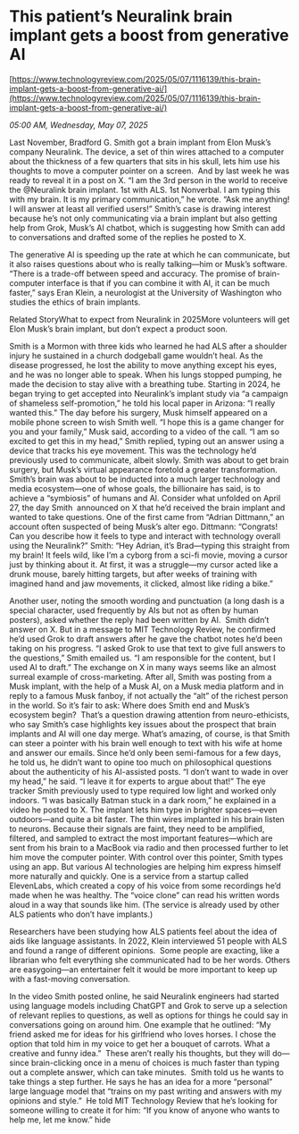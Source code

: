 # This patient’s Neuralink brain implant gets a boost from generative AI

[https://www.technologyreview.com/2025/05/07/1116139/this-brain-implant-gets-a-boost-from-generative-ai/](https://www.technologyreview.com/2025/05/07/1116139/this-brain-implant-gets-a-boost-from-generative-ai/)

*05:00 AM, Wednesday, May 07, 2025*

Last November, Bradford G. Smith got a brain implant from Elon Musk’s company Neuralink. The device, a set of thin wires attached to a computer about the thickness of a few quarters that sits in his skull, lets him use his thoughts to move a computer pointer on a screen.  And by last week he was ready to reveal it in a post on X.  “I am the 3rd person in the world to receive the @Neuralink brain implant. 1st with ALS. 1st Nonverbal. I am typing this with my brain. It is my primary communication,” he wrote. “Ask me anything! I will answer at least all verified users!” Smith’s case is drawing interest because he’s not only communicating via a brain implant but also getting help from Grok, Musk’s AI chatbot, which is suggesting how Smith can add to conversations and drafted some of the replies he posted to X.

The generative AI is speeding up the rate at which he can communicate, but it also raises questions about who is really talking—him or Musk’s software.  “There is a trade-off between speed and accuracy. The promise of brain-computer interface is that if you can combine it with AI, it can be much faster,” says Eran Klein, a neurologist at the University of Washington who studies the ethics of brain implants.

Related StoryWhat to expect from Neuralink in 2025More volunteers will get Elon Musk’s brain implant, but don’t expect a product soon.

Smith is a Mormon with three kids who learned he had ALS after a shoulder injury he sustained in a church dodgeball game wouldn’t heal. As the disease progressed, he lost the ability to move anything except his eyes, and he was no longer able to speak. When his lungs stopped pumping, he made the decision to stay alive with a breathing tube. Starting in 2024, he began trying to get accepted into Neuralink’s implant study via “a campaign of shameless self-promotion,” he told his local paper in Arizona: “I really wanted this.” The day before his surgery, Musk himself appeared on a mobile phone screen to wish Smith well. “I hope this is a game changer for you and your family,” Musk said, according to a video of the call. “I am so excited to get this in my head,” Smith replied, typing out an answer using a device that tracks his eye movement. This was the technology he’d previously used to communicate, albeit slowly.  Smith was about to get brain surgery, but Musk’s virtual appearance foretold a greater transformation. Smith’s brain was about to be inducted into a much larger technology and media ecosystem—one of whose goals, the billionaire has said, is to achieve a “symbiosis” of humans and AI. Consider what unfolded on April 27, the day Smith  announced on X that he’d received the brain implant and wanted to take questions. One of the first came from “Adrian Dittmann,” an account often suspected of being Musk’s alter ego. Dittmann: “Congrats! Can you describe how it feels to type and interact with technology overall using the Neuralink?” Smith: “Hey Adrian, it’s Brad—typing this straight from my brain! It feels wild, like I’m a cyborg from a sci-fi movie, moving a cursor just by thinking about it. At first, it was a struggle—my cursor acted like a drunk mouse, barely hitting targets, but after weeks of training with imagined hand and jaw movements, it clicked, almost like riding a bike.”

Another user, noting the smooth wording and punctuation (a long dash is a special character, used frequently by AIs but not as often by human posters), asked whether the reply had been written by AI.  Smith didn’t answer on X. But in a message to MIT Technology Review, he confirmed he’d used Grok to draft answers after he gave the chatbot notes he’d been taking on his progress. “I asked Grok to use that text to give full answers to the questions,” Smith emailed us. “I am responsible for the content, but I used AI to draft.” The exchange on X in many ways seems like an almost surreal example of cross-marketing. After all, Smith was posting from a Musk implant, with the help of a Musk AI, on a Musk media platform and in reply to a famous Musk fanboy, if not actually the “alt” of the richest person in the world. So it’s fair to ask: Where does Smith end and Musk’s ecosystem begin?  That’s a question drawing attention from neuro-ethicists, who say Smith’s case highlights key issues about the prospect that brain implants and AI will one day merge. What’s amazing, of course, is that Smith can steer a pointer with his brain well enough to text with his wife at home and answer our emails. Since he’d only been semi-famous for a few days, he told us, he didn’t want to opine too much on philosophical questions about the authenticity of his AI-assisted posts. “I don’t want to wade in over my head,” he said. “I leave it for experts to argue about that!” The eye tracker Smith previously used to type required low light and worked only indoors. “I was basically Batman stuck in a dark room,” he explained in a video he posted to X. The implant lets him type in brighter spaces—even outdoors—and quite a bit faster. The thin wires implanted in his brain listen to neurons. Because their signals are faint, they need to be amplified, filtered, and sampled to extract the most important features—which are sent from his brain to a MacBook via radio and then processed further to let him move the computer pointer. With control over this pointer, Smith types using an app. But various AI technologies are helping him express himself more naturally and quickly. One is a service from a startup called ElevenLabs, which created a copy of his voice from some recordings he’d made when he was healthy. The “voice clone” can read his written words aloud in a way that sounds like him. (The service is already used by other ALS patients who don’t have implants.)

Researchers have been studying how ALS patients feel about the idea of aids like language assistants. In 2022, Klein interviewed 51 people with ALS and found a range of different opinions.  Some people are exacting, like a librarian who felt everything she communicated had to be her words. Others are easygoing—an entertainer felt it would be more important to keep up with a fast-moving conversation.

In the video Smith posted online, he said Neuralink engineers had started using language models including ChatGPT and Grok to serve up a selection of relevant replies to questions, as well as options for things he could say in conversations going on around him. One example that he outlined: “My friend asked me for ideas for his girlfriend who loves horses. I chose the option that told him in my voice to get her a bouquet of carrots. What a creative and funny idea.”  These aren’t really his thoughts, but they will do—since brain-clicking once in a menu of choices is much faster than typing out a complete answer, which can take minutes.  Smith told us he wants to take things a step further. He says he has an idea for a more “personal” large language model that “trains on my past writing and answers with my opinions and style.”  He told MIT Technology Review that he’s looking for someone willing to create it for him: “If you know of anyone who wants to help me, let me know.”  hide

